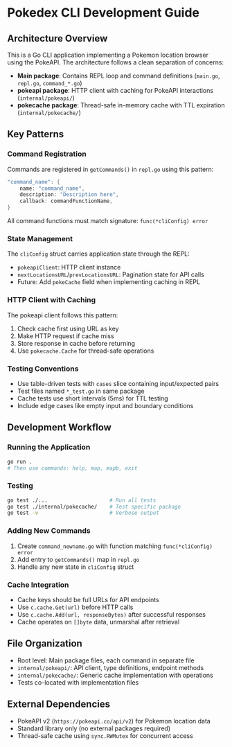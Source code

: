 # Pokedex CLI Development Guide

## Architecture Overview

This is a Go CLI application implementing a Pokemon location browser using the PokeAPI. The architecture follows a clean separation of concerns:

- **Main package**: Contains REPL loop and command definitions (`main.go`, `repl.go`, `command_*.go`)
- **pokeapi package**: HTTP client with caching for PokeAPI interactions (`internal/pokeapi/`)
- **pokecache package**: Thread-safe in-memory cache with TTL expiration (`internal/pokecache/`)

## Key Patterns

### Command Registration
Commands are registered in `getCommands()` in `repl.go` using this pattern:
```go
"command_name": {
    name: "command_name",
    description: "Description here", 
    callback: commandFunctionName,
}
```
All command functions must match signature: `func(*cliConfig) error`

### State Management
The `cliConfig` struct carries application state through the REPL:
- `pokeapiClient`: HTTP client instance
- `nextLocationsURL`/`prevLocationsURL`: Pagination state for API calls
- Future: Add `pokeCache` field when implementing caching in REPL

### HTTP Client with Caching
The pokeapi client follows this pattern:
1. Check cache first using URL as key
2. Make HTTP request if cache miss
3. Store response in cache before returning
4. Use `pokecache.Cache` for thread-safe operations

### Testing Conventions
- Use table-driven tests with `cases` slice containing input/expected pairs
- Test files named `*_test.go` in same package
- Cache tests use short intervals (5ms) for TTL testing
- Include edge cases like empty input and boundary conditions

## Development Workflow

### Running the Application
```bash
go run .
# Then use commands: help, map, mapb, exit
```

### Testing
```bash
go test ./...                    # Run all tests
go test ./internal/pokecache/    # Test specific package
go test -v                       # Verbose output
```

### Adding New Commands
1. Create `command_newname.go` with function matching `func(*cliConfig) error`
2. Add entry to `getCommands()` map in `repl.go`
3. Handle any new state in `cliConfig` struct

### Cache Integration
- Cache keys should be full URLs for API endpoints
- Use `c.cache.Get(url)` before HTTP calls
- Use `c.cache.Add(url, responseBytes)` after successful responses
- Cache operates on `[]byte` data, unmarshal after retrieval

## File Organization

- Root level: Main package files, each command in separate file
- `internal/pokeapi/`: API client, type definitions, endpoint methods
- `internal/pokecache/`: Generic cache implementation with operations
- Tests co-located with implementation files

## External Dependencies

- PokeAPI v2 (`https://pokeapi.co/api/v2`) for Pokemon location data
- Standard library only (no external packages required)
- Thread-safe cache using `sync.RWMutex` for concurrent access